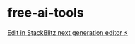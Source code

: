 # free-ai-tools

[Edit in StackBlitz next generation editor ⚡️](https://stackblitz.com/~/github.com/Aditya-0222/free-ai-tools)